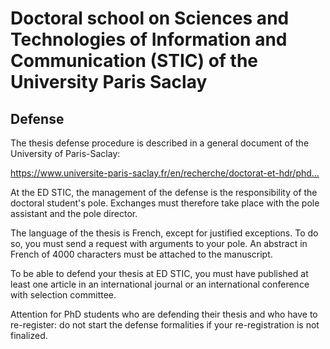 # Doctoral school on Sciences and Technologies of Information and Communication (STIC) of the University Paris Saclay

## Defense

The thesis defense procedure is described in a general document of the University of Paris-Saclay:

https://www.universite-paris-saclay.fr/en/recherche/doctorat-et-hdr/phd…

At the ED STIC, the management of the defense is the responsibility of the doctoral student's pole. Exchanges must therefore take place with the pole assistant and the pole director.

The language of the thesis is French, except for justified exceptions. To do so, you must send a request with arguments to your pole. An abstract in French of 4000 characters must be attached to the manuscript.

To be able to defend your thesis at ED STIC, you must have published at least one article in an international journal or an international conference with selection committee.

Attention for PhD students who are defending their thesis and who have to re-register: do not start the defense formalities if your re-registration is not finalized.
